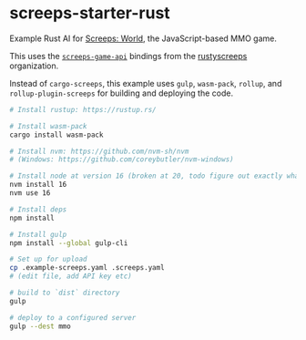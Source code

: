 # screeps-starter-rust

Example Rust AI for [Screeps: World][screeps], the JavaScript-based MMO game.

This uses the [`screeps-game-api`] bindings from the [rustyscreeps] organization.

Instead of `cargo-screeps`, this example uses `gulp`, `wasm-pack`, `rollup`, and
`rollup-plugin-screeps` for building and deploying the code.

```sh
# Install rustup: https://rustup.rs/

# Install wasm-pack
cargo install wasm-pack

# Install nvm: https://github.com/nvm-sh/nvm
# (Windows: https://github.com/coreybutler/nvm-windows)

# Install node at version 16 (broken at 20, todo figure out exactly what breaks)
nvm install 16
nvm use 16

# Install deps
npm install

# Install gulp
npm install --global gulp-cli

# Set up for upload
cp .example-screeps.yaml .screeps.yaml
# (edit file, add API key etc)

# build to `dist` directory
gulp

# deploy to a configured server
gulp --dest mmo
```

[screeps]: https://screeps.com/
[`screeps-game-api`]: https://github.com/rustyscreeps/screeps-game-api/
[rustyscreeps]: https://github.com/rustyscreeps/
